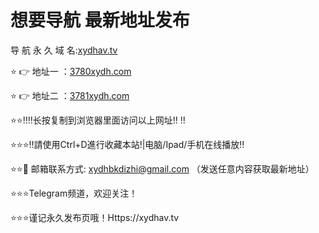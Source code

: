 # 想要导航 最新地址发布

导 航 永 久 域 名:[xydhav.tv](HttpS://3780xydh.com:8888/?channel=boke6)

⭐️ 👉 地址一 ：[3780xydh.com](HttpS://3780xydh.com:8888/?channel=boke6)

⭐️ 👉 地址二 ：[3781xydh.com](HttpS://3781xydh.com:8888/?channel=boke6)

⭐️⭐️‼️‼️长按复制到浏览器里面访问以上网址‼️ ‼️

⭐️⭐️⭐️‼️請使用Ctrl+D進行收藏本站!|电脑/Ipad/手机在线播放‼️

⭐️⭐️📧 邮箱联系方式: xydhbkdizhi@gmail.com （发送任意内容获取最新地址）

⭐️⭐️⭐️Telegram频道，欢迎关注！

⭐️⭐️⭐️谨记永久发布页哦！Https://xydhav.tv
